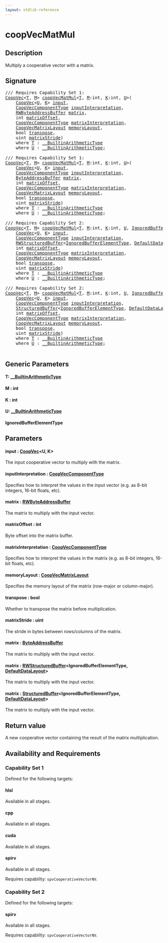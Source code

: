 ```yaml
---
layout: stdlib-reference
---
```


# coopVecMatMul

## Description

Multiply a cooperative vector with a matrix.



## Signature 

<pre>
/// Requires Capability Set 1:
<a href="../types/coopvec-04/index.md" class="code_type">CoopVec</a>&lt;<a href="coopvecmatmul-47a.md#typeparam-T" class="code_type">T</a>, <a href="coopvecmatmul-47a.md#decl-M" class="code_var">M</a>&gt; <a href="coopvecmatmul-47a.md">coopVecMatMul</a>&lt;<a href="coopvecmatmul-47a.md#typeparam-T" class="code_type">T</a>, <a href="coopvecmatmul-47a.md#decl-M" class="code_var">M</a>:<span class="code_keyword">int</span>, <a href="coopvecmatmul-47a.md#decl-K" class="code_var">K</a>:<span class="code_keyword">int</span>, <a href="coopvecmatmul-47a.md#typeparam-U" class="code_type">U</a>&gt;(
    <a href="../types/coopvec-04/index.md" class="code_type">CoopVec</a>&lt;<a href="coopvecmatmul-47a.md#typeparam-U" class="code_type">U</a>, <a href="coopvecmatmul-47a.md#decl-K" class="code_var">K</a>&gt; <a href="coopvecmatmul-47a.md#decl-input" class="code_param">input</a>,
    <a href="../types/coopveccomponenttype-047g/index.md" class="code_type">CoopVecComponentType</a> <a href="coopvecmatmul-47a.md#decl-inputInterpretation" class="code_param">inputInterpretation</a>,
    <a href="../types/rwbyteaddressbuffer-0126d/index.md" class="code_type">RWByteAddressBuffer</a> <a href="coopvecmatmul-47a.md#decl-matrix" class="code_param">matrix</a>,
    <span class="code_keyword">int</span> <a href="coopvecmatmul-47a.md#decl-matrixOffset" class="code_param">matrixOffset</a>,
    <a href="../types/coopveccomponenttype-047g/index.md" class="code_type">CoopVecComponentType</a> <a href="coopvecmatmul-47a.md#decl-matrixInterpretation" class="code_param">matrixInterpretation</a>,
    <a href="../types/coopvecmatrixlayout-047d/index.md" class="code_type">CoopVecMatrixLayout</a> <a href="coopvecmatmul-47a.md#decl-memoryLayout" class="code_param">memoryLayout</a>,
    <span class="code_keyword">bool</span> <a href="coopvecmatmul-47a.md#decl-transpose" class="code_param">transpose</a>,
    <span class="code_keyword">uint</span> <a href="coopvecmatmul-47a.md#decl-matrixStride" class="code_param">matrixStride</a>)
    <span class='code_keyword'>where</span> <a href="coopvecmatmul-47a.md#typeparam-T" class="code_type">T</a> : <a href="../interfaces/0_builtinarithmetictype-029j/index.md" class="code_type">__BuiltinArithmeticType</a>
    <span class='code_keyword'>where</span> <a href="coopvecmatmul-47a.md#typeparam-U" class="code_type">U</a> : <a href="../interfaces/0_builtinarithmetictype-029j/index.md" class="code_type">__BuiltinArithmeticType</a>;

/// Requires Capability Set 1:
<a href="../types/coopvec-04/index.md" class="code_type">CoopVec</a>&lt;<a href="coopvecmatmul-47a.md#typeparam-T" class="code_type">T</a>, <a href="coopvecmatmul-47a.md#decl-M" class="code_var">M</a>&gt; <a href="coopvecmatmul-47a.md">coopVecMatMul</a>&lt;<a href="coopvecmatmul-47a.md#typeparam-T" class="code_type">T</a>, <a href="coopvecmatmul-47a.md#decl-M" class="code_var">M</a>:<span class="code_keyword">int</span>, <a href="coopvecmatmul-47a.md#decl-K" class="code_var">K</a>:<span class="code_keyword">int</span>, <a href="coopvecmatmul-47a.md#typeparam-U" class="code_type">U</a>&gt;(
    <a href="../types/coopvec-04/index.md" class="code_type">CoopVec</a>&lt;<a href="coopvecmatmul-47a.md#typeparam-U" class="code_type">U</a>, <a href="coopvecmatmul-47a.md#decl-K" class="code_var">K</a>&gt; <a href="coopvecmatmul-47a.md#decl-input" class="code_param">input</a>,
    <a href="../types/coopveccomponenttype-047g/index.md" class="code_type">CoopVecComponentType</a> <a href="coopvecmatmul-47a.md#decl-inputInterpretation" class="code_param">inputInterpretation</a>,
    <a href="../types/byteaddressbuffer-04b/index.md" class="code_type">ByteAddressBuffer</a> <a href="coopvecmatmul-47a.md#decl-matrix" class="code_param">matrix</a>,
    <span class="code_keyword">int</span> <a href="coopvecmatmul-47a.md#decl-matrixOffset" class="code_param">matrixOffset</a>,
    <a href="../types/coopveccomponenttype-047g/index.md" class="code_type">CoopVecComponentType</a> <a href="coopvecmatmul-47a.md#decl-matrixInterpretation" class="code_param">matrixInterpretation</a>,
    <a href="../types/coopvecmatrixlayout-047d/index.md" class="code_type">CoopVecMatrixLayout</a> <a href="coopvecmatmul-47a.md#decl-memoryLayout" class="code_param">memoryLayout</a>,
    <span class="code_keyword">bool</span> <a href="coopvecmatmul-47a.md#decl-transpose" class="code_param">transpose</a>,
    <span class="code_keyword">uint</span> <a href="coopvecmatmul-47a.md#decl-matrixStride" class="code_param">matrixStride</a>)
    <span class='code_keyword'>where</span> <a href="coopvecmatmul-47a.md#typeparam-T" class="code_type">T</a> : <a href="../interfaces/0_builtinarithmetictype-029j/index.md" class="code_type">__BuiltinArithmeticType</a>
    <span class='code_keyword'>where</span> <a href="coopvecmatmul-47a.md#typeparam-U" class="code_type">U</a> : <a href="../interfaces/0_builtinarithmetictype-029j/index.md" class="code_type">__BuiltinArithmeticType</a>;

/// Requires Capability Set 2:
<a href="../types/coopvec-04/index.md" class="code_type">CoopVec</a>&lt;<a href="coopvecmatmul-47a.md#typeparam-T" class="code_type">T</a>, <a href="coopvecmatmul-47a.md#decl-M" class="code_var">M</a>&gt; <a href="coopvecmatmul-47a.md">coopVecMatMul</a>&lt;<a href="coopvecmatmul-47a.md#typeparam-T" class="code_type">T</a>, <a href="coopvecmatmul-47a.md#decl-M" class="code_var">M</a>:<span class="code_keyword">int</span>, <a href="coopvecmatmul-47a.md#decl-K" class="code_var">K</a>:<span class="code_keyword">int</span>, <a href="coopvecmatmul-47a.md#typeparam-U" class="code_type">U</a>, <a href="coopvecmatmul-47a.md#typeparam-IgnoredBufferElementType" class="code_type">IgnoredBufferElementType</a>&gt;(
    <a href="../types/coopvec-04/index.md" class="code_type">CoopVec</a>&lt;<a href="coopvecmatmul-47a.md#typeparam-U" class="code_type">U</a>, <a href="coopvecmatmul-47a.md#decl-K" class="code_var">K</a>&gt; <a href="coopvecmatmul-47a.md#decl-input" class="code_param">input</a>,
    <a href="../types/coopveccomponenttype-047g/index.md" class="code_type">CoopVecComponentType</a> <a href="coopvecmatmul-47a.md#decl-inputInterpretation" class="code_param">inputInterpretation</a>,
    <a href="../types/rwstructuredbuffer-012c/index.md" class="code_type">RWStructuredBuffer</a>&lt;<a href="coopvecmatmul-47a.md#typeparam-IgnoredBufferElementType" class="code_type">IgnoredBufferElementType</a>, <a href="../types/defaultdatalayout-07b/index.md" class="code_type">DefaultDataLayout</a>&gt; <a href="coopvecmatmul-47a.md#decl-matrix" class="code_param">matrix</a>,
    <span class="code_keyword">int</span> <a href="coopvecmatmul-47a.md#decl-matrixOffset" class="code_param">matrixOffset</a>,
    <a href="../types/coopveccomponenttype-047g/index.md" class="code_type">CoopVecComponentType</a> <a href="coopvecmatmul-47a.md#decl-matrixInterpretation" class="code_param">matrixInterpretation</a>,
    <a href="../types/coopvecmatrixlayout-047d/index.md" class="code_type">CoopVecMatrixLayout</a> <a href="coopvecmatmul-47a.md#decl-memoryLayout" class="code_param">memoryLayout</a>,
    <span class="code_keyword">bool</span> <a href="coopvecmatmul-47a.md#decl-transpose" class="code_param">transpose</a>,
    <span class="code_keyword">uint</span> <a href="coopvecmatmul-47a.md#decl-matrixStride" class="code_param">matrixStride</a>)
    <span class='code_keyword'>where</span> <a href="coopvecmatmul-47a.md#typeparam-T" class="code_type">T</a> : <a href="../interfaces/0_builtinarithmetictype-029j/index.md" class="code_type">__BuiltinArithmeticType</a>
    <span class='code_keyword'>where</span> <a href="coopvecmatmul-47a.md#typeparam-U" class="code_type">U</a> : <a href="../interfaces/0_builtinarithmetictype-029j/index.md" class="code_type">__BuiltinArithmeticType</a>;

/// Requires Capability Set 2:
<a href="../types/coopvec-04/index.md" class="code_type">CoopVec</a>&lt;<a href="coopvecmatmul-47a.md#typeparam-T" class="code_type">T</a>, <a href="coopvecmatmul-47a.md#decl-M" class="code_var">M</a>&gt; <a href="coopvecmatmul-47a.md">coopVecMatMul</a>&lt;<a href="coopvecmatmul-47a.md#typeparam-T" class="code_type">T</a>, <a href="coopvecmatmul-47a.md#decl-M" class="code_var">M</a>:<span class="code_keyword">int</span>, <a href="coopvecmatmul-47a.md#decl-K" class="code_var">K</a>:<span class="code_keyword">int</span>, <a href="coopvecmatmul-47a.md#typeparam-U" class="code_type">U</a>, <a href="coopvecmatmul-47a.md#typeparam-IgnoredBufferElementType" class="code_type">IgnoredBufferElementType</a>&gt;(
    <a href="../types/coopvec-04/index.md" class="code_type">CoopVec</a>&lt;<a href="coopvecmatmul-47a.md#typeparam-U" class="code_type">U</a>, <a href="coopvecmatmul-47a.md#decl-K" class="code_var">K</a>&gt; <a href="coopvecmatmul-47a.md#decl-input" class="code_param">input</a>,
    <a href="../types/coopveccomponenttype-047g/index.md" class="code_type">CoopVecComponentType</a> <a href="coopvecmatmul-47a.md#decl-inputInterpretation" class="code_param">inputInterpretation</a>,
    <a href="../types/structuredbuffer-0a/index.md" class="code_type">StructuredBuffer</a>&lt;<a href="coopvecmatmul-47a.md#typeparam-IgnoredBufferElementType" class="code_type">IgnoredBufferElementType</a>, <a href="../types/defaultdatalayout-07b/index.md" class="code_type">DefaultDataLayout</a>&gt; <a href="coopvecmatmul-47a.md#decl-matrix" class="code_param">matrix</a>,
    <span class="code_keyword">int</span> <a href="coopvecmatmul-47a.md#decl-matrixOffset" class="code_param">matrixOffset</a>,
    <a href="../types/coopveccomponenttype-047g/index.md" class="code_type">CoopVecComponentType</a> <a href="coopvecmatmul-47a.md#decl-matrixInterpretation" class="code_param">matrixInterpretation</a>,
    <a href="../types/coopvecmatrixlayout-047d/index.md" class="code_type">CoopVecMatrixLayout</a> <a href="coopvecmatmul-47a.md#decl-memoryLayout" class="code_param">memoryLayout</a>,
    <span class="code_keyword">bool</span> <a href="coopvecmatmul-47a.md#decl-transpose" class="code_param">transpose</a>,
    <span class="code_keyword">uint</span> <a href="coopvecmatmul-47a.md#decl-matrixStride" class="code_param">matrixStride</a>)
    <span class='code_keyword'>where</span> <a href="coopvecmatmul-47a.md#typeparam-T" class="code_type">T</a> : <a href="../interfaces/0_builtinarithmetictype-029j/index.md" class="code_type">__BuiltinArithmeticType</a>
    <span class='code_keyword'>where</span> <a href="coopvecmatmul-47a.md#typeparam-U" class="code_type">U</a> : <a href="../interfaces/0_builtinarithmetictype-029j/index.md" class="code_type">__BuiltinArithmeticType</a>;

</pre>

## Generic Parameters

####  <a id="typeparam-T"></a>T: [\_\_BuiltinArithmeticType](../interfaces/0_builtinarithmetictype-029j/index.md)
####  <a id="decl-M"></a>M  : int
####  <a id="decl-K"></a>K  : int
####  <a id="typeparam-U"></a>U: [\_\_BuiltinArithmeticType](../interfaces/0_builtinarithmetictype-029j/index.md)
####  <a id="typeparam-IgnoredBufferElementType"></a>IgnoredBufferElementType

## Parameters

####  <a id="decl-input"></a>input  : [CoopVec](../types/coopvec-04/index.md)\<U, K\>
The input cooperative vector to multiply with the matrix.

####  <a id="decl-inputInterpretation"></a>inputInterpretation  : [CoopVecComponentType](../types/coopveccomponenttype-047g/index.md)
Specifies how to interpret the values in the input vector (e.g. as 8-bit integers, 16-bit floats, etc).

####  <a id="decl-matrix"></a>matrix  : [RWByteAddressBuffer](../types/rwbyteaddressbuffer-0126d/index.md)
The matrix to multiply with the input vector.

####  <a id="decl-matrixOffset"></a>matrixOffset  : int
Byte offset into the matrix buffer.

####  <a id="decl-matrixInterpretation"></a>matrixInterpretation  : [CoopVecComponentType](../types/coopveccomponenttype-047g/index.md)
Specifies how to interpret the values in the matrix (e.g. as 8-bit integers, 16-bit floats, etc).

####  <a id="decl-memoryLayout"></a>memoryLayout  : [CoopVecMatrixLayout](../types/coopvecmatrixlayout-047d/index.md)
Specifies the memory layout of the matrix (row-major or column-major).

####  <a id="decl-transpose"></a>transpose  : bool
Whether to transpose the matrix before multiplication.

####  <a id="decl-matrixStride"></a>matrixStride  : uint
The stride in bytes between rows/columns of the matrix.

####  <a id="decl-matrix"></a>matrix  : [ByteAddressBuffer](../types/byteaddressbuffer-04b/index.md)
The matrix to multiply with the input vector.

####  <a id="decl-matrix"></a>matrix  : [RWStructuredBuffer](../types/rwstructuredbuffer-012c/index.md)\<IgnoredBufferElementType, [DefaultDataLayout](../types/defaultdatalayout-07b/index.md)\>
The matrix to multiply with the input vector.

####  <a id="decl-matrix"></a>matrix  : [StructuredBuffer](../types/structuredbuffer-0a/index.md)\<IgnoredBufferElementType, [DefaultDataLayout](../types/defaultdatalayout-07b/index.md)\>
The matrix to multiply with the input vector.


## Return value
A new cooperative vector containing the result of the matrix multiplication.


## Availability and Requirements

### Capability Set 1

Defined for the following targets:

#### hlsl
Available in all stages.

#### cpp
Available in all stages.

#### cuda
Available in all stages.

#### spirv
Available in all stages.

Requires capability: `spvCooperativeVectorNV`.

### Capability Set 2

Defined for the following targets:

#### spirv
Available in all stages.

Requires capability: `spvCooperativeVectorNV`.



<script>
// Fix .md links to .html when on ReadTheDocs
if (window.location.hostname.includes('readthedocs') || 
    window.location.hostname.includes('rtfd.io')) {
  document.addEventListener('DOMContentLoaded', function() {
    const links = document.querySelectorAll('a');
    links.forEach(link => {
      if (link.getAttribute('href') && link.getAttribute('href').endsWith('.md')) {
        link.href = link.href.replace(/\.md($|#|\?)/, '.html$1');
      }
    });
  });
}
</script>
